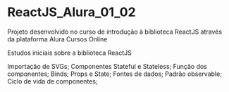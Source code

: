 # ReactJS_Alura_01_02
Projeto desenvolvido no curso de introdução à biblioteca ReactJS através da plataforma Alura Cursos Online

Estudos iniciais sobre a biblioteca ReactJS

Importação de SVGs;
Componentes Stateful e Stateless;
Função dos componentes;
Binds;
Props e State;
Fontes de dados;
Padrão observable;
Ciclo de vida de componentes;
